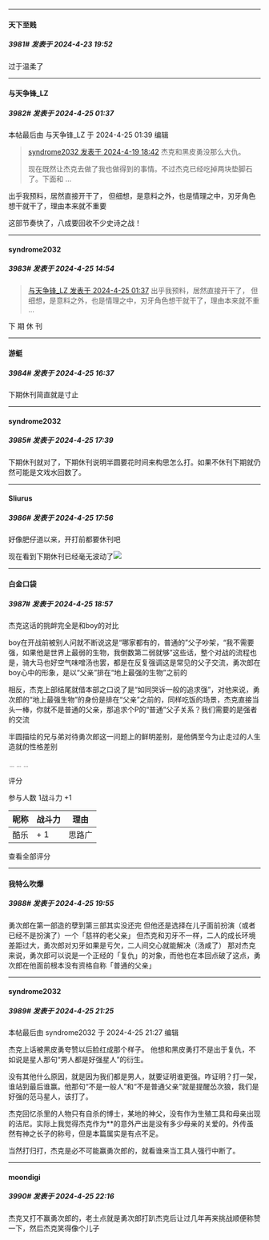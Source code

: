 ﻿
*****

####  天下至贱  
##### 3981#       发表于 2024-4-23 19:52

过于温柔了


*****

####  与天争锋_LZ  
##### 3982#       发表于 2024-4-25 01:37

 本帖最后由 与天争锋_LZ 于 2024-4-25 01:39 编辑 
<blockquote><a href="httphttps://bbs.saraba1st.com/2b/forum.php?mod=redirect&amp;goto=findpost&amp;pid=64652802&amp;ptid=1806287" target="_blank">syndrome2032 发表于 2024-4-19 18:42</a>
杰克和黑皮勇没那么大仇。

现在既然让杰克去做了我也做得到的事情。不过杰克已经吃掉两块垫脚石了。下面和 ...</blockquote>
出乎我预料，居然直接开干了，
但细想，是意料之外，也是情理之中，刃牙角色想干就干了，理由本来就不重要

这部节奏快了，八成要回收不少史诗之战！


*****

####  syndrome2032  
##### 3983#       发表于 2024-4-25 14:54

<blockquote><a href="httphttps://bbs.saraba1st.com/2b/forum.php?mod=redirect&amp;goto=findpost&amp;pid=64709428&amp;ptid=1806287" target="_blank">与天争锋_LZ 发表于 2024-4-25 01:37</a>
出乎我预料，居然直接开干了，
但细想，是意料之外，也是情理之中，刃牙角色想干就干了，理由本来就不重 ...</blockquote>
下 期 休 刊


*****

####  游蜓  
##### 3984#       发表于 2024-4-25 16:37

下期休刊简直就是寸止


*****

####  syndrome2032  
##### 3985#       发表于 2024-4-25 17:39

下期休刊就对了，下期休刊说明半圆要花时间来构思怎么打。如果不休刊下期就仍然可能是文戏水回数了。


*****

####  Sliurus  
##### 3986#       发表于 2024-4-25 17:56

好像肥仔道以来，开打前都要休刊吧

现在看到下期休刊已经毫无波动了<img src="https://static.saraba1st.com/image/smiley/face2017/067.png" referrerpolicy="no-referrer">


*****

####  白金口袋  
##### 3987#       发表于 2024-4-25 18:57

杰克这话的挑衅完全是和boy的对比

boy在开战前被别人问就不断说这是“哪家都有的，普通的”父子吵架，“我不需要强，如果他是世界上最弱的生物，我倒数第二弱就够”这些话，整个对战的流程也是，骑大马也好空气味噌汤也罢，都是在反复强调这是常见的父子交流，勇次郎在boy心中的形象，是以“父亲”排在“地上最强的生物”之前的

相反，杰克上部结尾就借本部之口说了是“如同哭诉一般的追求强”，对他来说，勇次郎的“地上最强生物”的身份是排在“父亲”之前的，同样吃饭的场景，杰克直接当头一棒，你就不是普通的父亲，那追求个P的“普通”父子关系？我们需要的是强者的交流

半圆描绘的兄与弟对待勇次郎这一问题上的鲜明差别，是他俩至今为止走过的人生造就的性格差别

﹍﹍﹍

评分

 参与人数 1战斗力 +1

|昵称|战斗力|理由|
|----|---|---|
| 酷乐| + 1|思路广|

查看全部评分


*****

####  我特么吹爆  
##### 3988#       发表于 2024-4-25 19:55

勇次郎在第一部造的孽到第三部其实没还完
但他还是选择在儿子面前扮演（或者已经不是扮演了）一个「慈祥的老父亲」
但杰克和刃牙不一样，二人的成长环境差距过大，勇次郎对刃牙如果是亏欠，二人间交心就能解决（汤咸了）
那对杰克来说，勇次郎可以说是一个正经的「复仇」的对象，而他也在本回点破了这点，勇次郎在他面前根本没有资格自称「普通的父亲」


*****

####  syndrome2032  
##### 3989#       发表于 2024-4-25 21:25

 本帖最后由 syndrome2032 于 2024-4-25 21:27 编辑 

杰克上话被黑皮勇夸赞以后脸红成那个样子。
他想和黑皮勇打不是出于复仇，不如说是星人那句“男人都是好强星人”的衍生。

没有其他什么原因，就是因为我们都是男人，就要证明谁更强。咋证明？打一架，谁站到最后谁赢。他那句“不是一般人”和“不是普通父亲”就是提醒怂次狼，我们是好强的范马星人，该打了。

杰克回忆杀里的人物只有自杀的博士，某地的神父，没有作为生殖工具和母亲出现的洁尼。实际上我觉得杰克作为**的意外产出是没有多少母亲的关爱的。外传虽然有神之长子的称号，但是本篇属实是有点不足。

当然打归打，杰克是必不可能赢勇次郎的，就看谁来当工具人强行中断了。


*****

####  moondigi  
##### 3990#       发表于 2024-4-25 22:16

杰克又打不赢勇次郎的，老土点就是勇次郎打趴杰克后让过几年再来挑战顺便称赞一下，然后杰克笑得像个儿子

